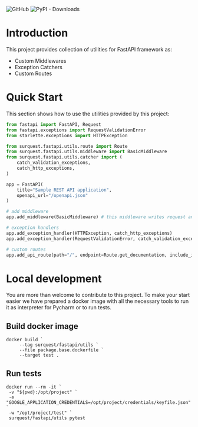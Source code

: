 ![GitHub](https://img.shields.io/github/license/surquest/python-fastapi-utils?style=flat-square)
![PyPI - Downloads](https://img.shields.io/pypi/dm/surquest-fastapi-utils?style=flat-square)

# Introduction

This project provides collection of utilities for FastAPI framework as:

* Custom Middlewares
* Exception Catchers
* Custom Routes

# Quick Start

This section shows how to use the utilities provided by this project:

```python
from fastapi import FastAPI, Request
from fastapi.exceptions import RequestValidationError
from starlette.exceptions import HTTPException

from surquest.fastapi.utils.route import Route
from surquest.fastapi.utils.middleware import BasicMiddleware
from surquest.fastapi.utils.catcher import (
    catch_validation_exceptions,
    catch_http_exceptions,
)

app = FastAPI(
    title="Sample REST API application",
    openapi_url="/openapi.json"
)

# add middleware
app.add_middleware(BasicMiddleware) # this middleware writes request and response to the log

# exception handlers
app.add_exception_handler(HTTPException, catch_http_exceptions)
app.add_exception_handler(RequestValidationError, catch_validation_exceptions)

# custom routes
app.add_api_route(path="/", endpoint=Route.get_documentation, include_in_schema=False)
```


# Local development

You are more than welcome to contribute to this project. To make your start easier we have prepared a docker image with all the necessary tools to run it as interpreter for Pycharm or to run tests.


## Build docker image
```
docker build `
     --tag surquest/fastapi/utils `
     --file package.base.dockerfile `
     --target test .
```

## Run tests
```
docker run --rm -it `
 -v "${pwd}:/opt/project" `
 -e "GOOGLE_APPLICATION_CREDENTIALS=/opt/project/credentials/keyfile.json" `
 -w "/opt/project/test" `
 surquest/fastapi/utils pytest
```
